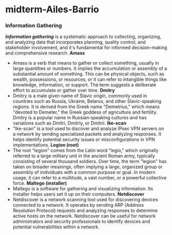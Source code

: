 # midterm-Ailes-Barrio
### Information Gathering ###
_**Information gathering**_ is a systematic approach to collecting, organizing, and analyzing data that incorporates planning, quality control, and stakeholder involvement, and it's fundamental for informed decision-making and comprehensive research.
**Amass**
  * Amass is a verb that means to gather or collect something, usually in large quantities or numbers. It implies the accumulation or assembly of a substantial amount of something. This can be physical objects, such as wealth, possessions, or resources, or it can refer to intangible things like knowledge, information, or support. The term suggests a deliberate effort to accumulate or gather over time.
**Dmitry**
  * Dmitry is a male given name of Slavic origin, commonly used in countries such as Russia, Ukraine, Belarus, and other Slavic-speaking regions. It is derived from the Greek name "Demetrius," which means "devoted to Demeter," the Greek goddess of agriculture and fertility. Dmitry is a popular name in Russian-speaking cultures and has variations such as Dmitri, Dmitriy, or Dmitrii.
**Ike-scan**
  * "Ike-scan" is a tool used to discover and analyze IPsec VPN servers on a network by sending specialized packets and analyzing responses. It helps identify potential security issues or misconfigurations in VPN implementations.
**Legion (root)**
  * The root "legion" comes from the Latin word "legio," which originally referred to a large military unit in the ancient Roman army, typically consisting of several thousand soldiers. Over time, the term "legion" has taken on broader meanings, often implying a large, organized group or assembly of individuals with a common purpose or goal. In modern usage, it can refer to a multitude, a vast number, or a powerful collective force.
**Maltego (installer)**
  *  Maltego is a software for gathering and visualizing information. Its installer helps users set it up on their computers.
**Netdiscover**
  * Netdiscover is a network scanning tool used for discovering devices connected to a network. It operates by sending ARP (Address Resolution Protocol) requests and analyzing responses to determine active hosts on the network. Netdiscover can be useful for network administrators and security professionals to identify devices and potential vulnerabilities within a network.







  













